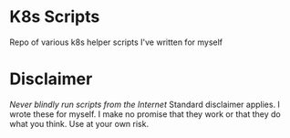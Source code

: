 # K8s Scripts
Repo of various k8s helper scripts I've written for myself

# Disclaimer
*Never blindly run scripts from the Internet*
Standard disclaimer applies. I wrote these for myself. I make no
promise that they work or that they do what you think. Use at your
own risk.
